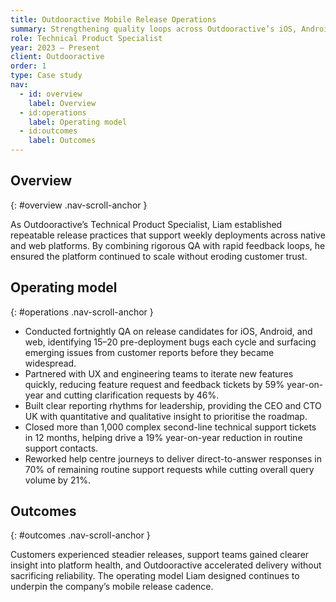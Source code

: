 ```yaml
---
title: Outdooractive Mobile Release Operations
summary: Strengthening quality loops across Outdooractive’s iOS, Android, and web apps to deliver more reliable experiences for outdoor enthusiasts.
role: Technical Product Specialist
year: 2023 – Present
client: Outdooractive
order: 1
type: Case study
nav:
  - id: overview
    label: Overview
  - id:operations
    label: Operating model
  - id:outcomes
    label: Outcomes
---
```

## Overview
{: #overview .nav-scroll-anchor }

As Outdooractive’s Technical Product Specialist, Liam established repeatable release practices that support weekly deployments across native and web platforms. By combining rigorous QA with rapid feedback loops, he ensured the platform continued to scale without eroding customer trust.

## Operating model
{: #operations .nav-scroll-anchor }

- Conducted fortnightly QA on release candidates for iOS, Android, and web, identifying 15–20 pre-deployment bugs each cycle and surfacing emerging issues from customer reports before they became widespread.
- Partnered with UX and engineering teams to iterate new features quickly, reducing feature request and feedback tickets by 59% year-on-year and cutting clarification requests by 46%.
- Built clear reporting rhythms for leadership, providing the CEO and CTO UK with quantitative and qualitative insight to prioritise the roadmap.
- Closed more than 1,000 complex second-line technical support tickets in 12 months, helping drive a 19% year-on-year reduction in routine support contacts.
- Reworked help centre journeys to deliver direct-to-answer responses in 70% of remaining routine support requests while cutting overall query volume by 21%.

## Outcomes
{: #outcomes .nav-scroll-anchor }

Customers experienced steadier releases, support teams gained clearer insight into platform health, and Outdooractive accelerated delivery without sacrificing reliability. The operating model Liam designed continues to underpin the company’s mobile release cadence.
